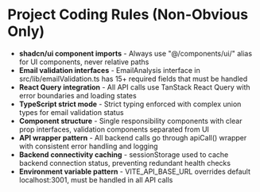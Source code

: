 # Project Coding Rules (Non-Obvious Only)

- **shadcn/ui component imports** - Always use "@/components/ui/" alias for UI components, never relative paths
- **Email validation interfaces** - EmailAnalysis interface in src/lib/emailValidation.ts has 15+ required fields that must be handled
- **React Query integration** - All API calls use TanStack React Query with error boundaries and loading states
- **TypeScript strict mode** - Strict typing enforced with complex union types for email validation status
- **Component structure** - Single responsibility components with clear prop interfaces, validation components separated from UI
- **API wrapper pattern** - All backend calls go through apiCall() wrapper with consistent error handling and logging
- **Backend connectivity caching** - sessionStorage used to cache backend connection status, preventing redundant health checks
- **Environment variable pattern** - VITE_API_BASE_URL overrides default localhost:3001, must be handled in all API calls
